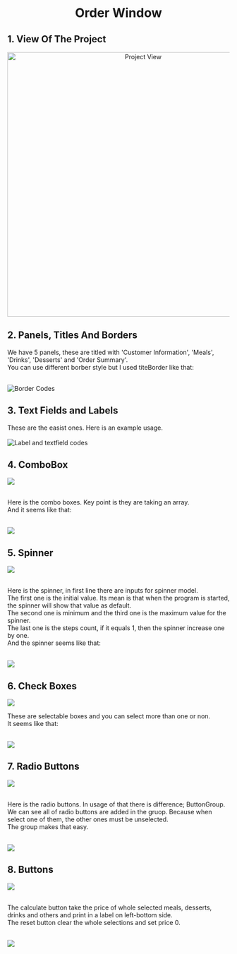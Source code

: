 <h1 align="center">Order Window</h1>
</hr >
<h2>1. View Of The Project</h2>

<div align="center">
  <img src="https://github.com/user-attachments/assets/30ae04a9-db58-4eec-b877-44ec3c1552ca" alt="Project View" width="600">
</div>

<h2>2. Panels, Titles And Borders</h2>
<p>
    We have 5 panels, these are titled with 'Customer Information', 'Meals', 'Drinks', 'Desserts' and 'Order Summary'.<br/>
  You can use different borber style but I used titeBorder like that:<br/><br/>
</p>
<img src="https://github.com/user-attachments/assets/0df1d993-e006-4f3e-8d24-aac0c7b152f2" alt="Border Codes">
<br/>
<h2>3. Text Fields and Labels</h2>
<p1>These are the easist ones. Here is an example usage.</p1> <br/> <br/>
<img src="https://github.com/user-attachments/assets/d95f16c1-37ad-4756-b621-b87f57ed85c6" alt="Label and textfield codes">

<h2>4. ComboBox</h2>
<img src="https://github.com/user-attachments/assets/f90d9307-90ec-4add-81a8-d9ce344d8b62"> <br/><br/>
<p>
  Here is the combo boxes. Key point is they are taking an array.<br/>
  And it seems like that:<br/><br/>
</p>
<img src="https://github.com/user-attachments/assets/9948e34b-5a4e-4ecf-92c5-3d3ce5253875">
<h2>5. Spinner</h2>
<img src="https://github.com/user-attachments/assets/d17f783b-1f9f-4a92-aeff-016013fb4d5f"> <br/><br/>
<p>
  Here is the spinner, in first line there are inputs for spinner model. <br/>
  The first one is the initial value. Its mean is that when the program is started, the spinner will show that value as default.<br/>
  The second one is minimum and the third one is the maximum value for the spinner.<br/>
  The last one is the steps count, if it equals 1, then the spinner increase one by one.<br/>
  And the spinner seems like that: <br/> <br/>
</p>
<img src="https://github.com/user-attachments/assets/6f8e4a58-0249-403b-b267-8f565c9bde7d">

<h2>6. Check Boxes</h2>
<img src="https://github.com/user-attachments/assets/baa1c79f-daa8-4be4-ad5a-a6c540b1e9a3"><br/>
<p>
  These are selectable boxes and you can select more than one or non.<br/>
  It seems like that: 
</p> <br/>
<img src="https://github.com/user-attachments/assets/dd25a7fd-8964-47b0-b7a5-6943ecbb7575"> <br/>

<h2>7. Radio Buttons</h2>
<img src="https://github.com/user-attachments/assets/6284257d-4721-4045-b4f9-45424966afb9"><br/> <br/>
<p>
  Here is the radio buttons. In usage of that there is difference; ButtonGroup.<br/>
  We can see all of radio buttons are added in the gruop. Because when select one of them, the other ones must be unselected.<br/>
  The group makes that easy.<br/> <br/>
</p>
<img src="https://github.com/user-attachments/assets/224b456c-8e72-4b37-9e0d-09e926e3730d"><br/>

<h2>8. Buttons</h2>
<img src="https://github.com/user-attachments/assets/8d96f926-4fbc-4347-abc0-345726f3906a"><br/> <br/>
<p>
  The calculate button take the price of whole selected meals, desserts, drinks and others and print in a label on left-bottom side.<br/>
  The reset button clear the whole selections and set price 0.<br/>
</p> <br/>
<img src="https://github.com/user-attachments/assets/589f127a-27e9-4c08-8d7e-b8e9c5fe9dd0">

